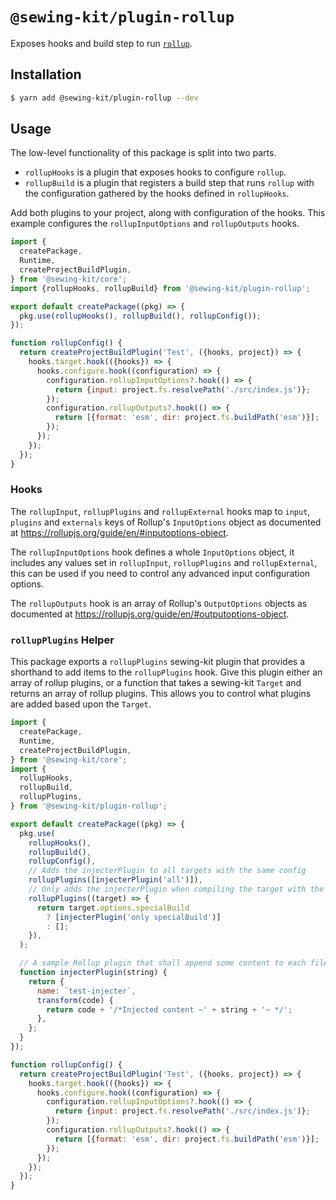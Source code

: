# `@sewing-kit/plugin-rollup`

Exposes hooks and build step to run [`rollup`](https://rollupjs.org/guide/en/).

## Installation

```sh
$ yarn add @sewing-kit/plugin-rollup --dev
```

## Usage

The low-level functionality of this package is split into two parts.

- `rollupHooks` is a plugin that exposes hooks to configure `rollup`.
- `rollupBuild` is a plugin that registers a build step that runs `rollup` with the configuration gathered by the hooks defined in `rollupHooks`.

Add both plugins to your project, along with configuration of the hooks. This example configures the `rollupInputOptions` and `rollupOutputs` hooks.

```js
import {
  createPackage,
  Runtime,
  createProjectBuildPlugin,
} from '@sewing-kit/core';
import {rollupHooks, rollupBuild} from '@sewing-kit/plugin-rollup';

export default createPackage((pkg) => {
  pkg.use(rollupHooks(), rollupBuild(), rollupConfig());
});

function rollupConfig() {
  return createProjectBuildPlugin('Test', ({hooks, project}) => {
    hooks.target.hook(({hooks}) => {
      hooks.configure.hook((configuration) => {
        configuration.rollupInputOptions?.hook(() => {
          return {input: project.fs.resolvePath('./src/index.js')};
        });
        configuration.rollupOutputs?.hook(() => {
          return [{format: 'esm', dir: project.fs.buildPath('esm')}];
        });
      });
    });
  });
}
```

### Hooks

The `rollupInput`, `rollupPlugins` and `rollupExternal` hooks map to `input`, `plugins` and `externals` keys of Rollup's `InputOptions` object as documented at https://rollupjs.org/guide/en/#inputoptions-object.

The `rollupInputOptions` hook defines a whole `InputOptions` object, it includes any values set in `rollupInput`, `rollupPlugins` and `rollupExternal`, this can be used if you need to control any advanced input configuration options.

The `rollupOutputs` hook is an array of Rollup's `OutputOptions` objects as documented at https://rollupjs.org/guide/en/#outputoptions-object.

### `rollupPlugins` Helper

This package exports a `rollupPlugins` sewing-kit plugin that provides a shorthand to add items to the `rollupPlugins` hook. Give this plugin either an array of rollup plugins, or a function that takes a sewing-kit `Target` and returns an array of rollup plugins. This allows you to control what plugins are added based upon the `Target`.

```js
import {
  createPackage,
  Runtime,
  createProjectBuildPlugin,
} from '@sewing-kit/core';
import {
  rollupHooks,
  rollupBuild,
  rollupPlugins,
} from '@sewing-kit/plugin-rollup';

export default createPackage((pkg) => {
  pkg.use(
    rollupHooks(),
    rollupBuild(),
    rollupConfig(),
    // Adds the injecterPlugin to all targets with the same config
    rollupPlugins([injecterPlugin('all')]),
    // Only adds the injecterPlugin when compiling the target with the specialBuild option set
    rollupPlugins((target) => {
      return target.options.specialBuild
        ? [injecterPlugin('only specialBuild')]
        : [];
    }),
  );

  // A sample Rollup plugin that shall append some content to each file
  function injecterPlugin(string) {
    return {
      name: `test-injecter`,
      transform(code) {
        return code + '/*Injected content ~' + string + '~ */';
      },
    };
  }
});

function rollupConfig() {
  return createProjectBuildPlugin('Test', ({hooks, project}) => {
    hooks.target.hook(({hooks}) => {
      hooks.configure.hook((configuration) => {
        configuration.rollupInputOptions?.hook(() => {
          return {input: project.fs.resolvePath('./src/index.js')};
        });
        configuration.rollupOutputs?.hook(() => {
          return [{format: 'esm', dir: project.fs.buildPath('esm')}];
        });
      });
    });
  });
}
```
